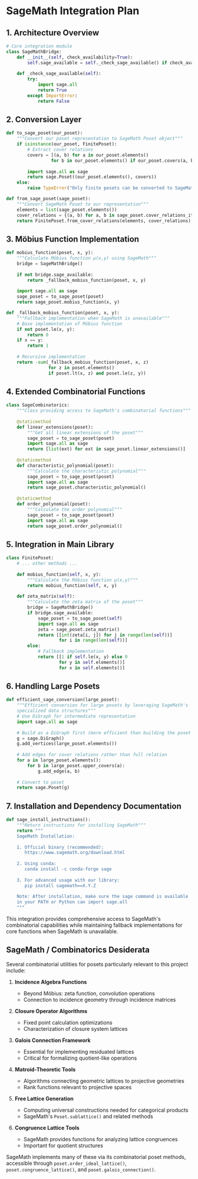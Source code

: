 # SageMath Integration Plan

## 1. Architecture Overview

```python
# Core integration module
class SageMathBridge:
    def __init__(self, check_availability=True):
        self.sage_available = self._check_sage_available() if check_availability else False
    
    def _check_sage_available(self):
        try:
            import sage.all
            return True
        except ImportError:
            return False
```

## 2. Conversion Layer

```python
def to_sage_poset(our_poset):
    """Convert our poset representation to SageMath Poset object"""
    if isinstance(our_poset, FinitePoset):
        # Extract cover relations
        covers = [(a, b) for a in our_poset.elements() 
                 for b in our_poset.elements() if our_poset.covers(a, b)]
        
        import sage.all as sage
        return sage.Poset((our_poset.elements(), covers))
    else:
        raise TypeError("Only finite posets can be converted to SageMath")

def from_sage_poset(sage_poset):
    """Convert SageMath Poset to our representation"""
    elements = list(sage_poset.elements())
    cover_relations = {(a, b) for a, b in sage_poset.cover_relations_iterator()}
    return FinitePoset.from_cover_relations(elements, cover_relations)
```

## 3. Möbius Function Implementation

```python
def mobius_function(poset, x, y):
    """Calculate Möbius function μ(x,y) using SageMath"""
    bridge = SageMathBridge()
    
    if not bridge.sage_available:
        return _fallback_mobius_function(poset, x, y)
    
    import sage.all as sage
    sage_poset = to_sage_poset(poset)
    return sage_poset.mobius_function(x, y)

def _fallback_mobius_function(poset, x, y):
    """Fallback implementation when SageMath is unavailable"""
    # Base implementation of Möbius function
    if not poset.le(x, y):
        return 0
    if x == y:
        return 1
        
    # Recursive implementation
    return -sum(_fallback_mobius_function(poset, x, z) 
                for z in poset.elements() 
                if poset.lt(x, z) and poset.le(z, y))
```

## 4. Extended Combinatorial Functions

```python
class SageCombinatorics:
    """Class providing access to SageMath's combinatorial functions"""
    
    @staticmethod
    def linear_extensions(poset):
        """Get all linear extensions of the poset"""
        sage_poset = to_sage_poset(poset)
        import sage.all as sage
        return [list(ext) for ext in sage_poset.linear_extensions()]
    
    @staticmethod
    def characteristic_polynomial(poset):
        """Calculate the characteristic polynomial"""
        sage_poset = to_sage_poset(poset)
        import sage.all as sage
        return sage_poset.characteristic_polynomial()
    
    @staticmethod
    def order_polynomial(poset):
        """Calculate the order polynomial"""
        sage_poset = to_sage_poset(poset)
        import sage.all as sage
        return sage_poset.order_polynomial()
```

## 5. Integration in Main Library

```python
class FinitePoset:
    # ... other methods ...
    
    def mobius_function(self, x, y):
        """Calculate the Möbius function μ(x,y)"""
        return mobius_function(self, x, y)
    
    def zeta_matrix(self):
        """Calculate the zeta matrix of the poset"""
        bridge = SageMathBridge()
        if bridge.sage_available:
            sage_poset = to_sage_poset(self)
            import sage.all as sage
            zeta = sage_poset.zeta_matrix()
            return [[int(zeta[i, j]) for j in range(len(self))] 
                    for i in range(len(self))]
        else:
            # Fallback implementation
            return [[1 if self.le(x, y) else 0 
                    for y in self.elements()] 
                    for x in self.elements()]
```

## 6. Handling Large Posets

```python
def efficient_sage_conversion(large_poset):
    """Efficient conversion for large posets by leveraging SageMath's 
    specialized data structures"""
    # Use DiGraph for intermediate representation
    import sage.all as sage
    
    # Build as a DiGraph first (more efficient than building the poset directly)
    g = sage.DiGraph()
    g.add_vertices(large_poset.elements())
    
    # Add edges for cover relations rather than full relation
    for a in large_poset.elements():
        for b in large_poset.upper_covers(a):
            g.add_edge(a, b)
            
    # Convert to poset
    return sage.Poset(g)
```

## 7. Installation and Dependency Documentation

```python
def sage_install_instructions():
    """Return instructions for installing SageMath"""
    return """
    SageMath Installation:
    
    1. Official binary (recommended):
       https://www.sagemath.org/download.html
       
    2. Using conda:
       conda install -c conda-forge sage
       
    3. For advanced usage with our library:
       pip install sagemath==X.Y.Z
       
    Note: After installation, make sure the sage command is available 
    in your PATH or Python can import sage.all
    """
```

This integration provides comprehensive access to SageMath's combinatorial capabilities while maintaining fallback implementations for core functions when SageMath is unavailable.​​​​​​​​​​​​​​​​

## SageMath / Combinatorics Desiderata

Several combinatorial utilities for posets particularly relevant to this project include:

1. **Incidence Algebra Functions**
   - Beyond Möbius: zeta function, convolution operations
   - Connection to incidence geometry through incidence matrices

2. **Closure Operator Algorithms**
   - Fixed point calculation optimizations
   - Characterization of closure system lattices

3. **Galois Connection Framework**
   - Essential for implementing residuated lattices
   - Critical for formalizing quotient-like operations

4. **Matroid-Theoretic Tools**
   - Algorithms connecting geometric lattices to projective geometries
   - Rank functions relevant to projective spaces

5. **Free Lattice Generation**
   - Computing universal constructions needed for categorical products
   - SageMath's `Poset.sublattice()` and related methods

6. **Congruence Lattice Tools**
   - SageMath provides functions for analyzing lattice congruences
   - Important for quotient structures

SageMath implements many of these via its combinatorial poset methods, accessible through `poset.order_ideal_lattice()`, `poset.congruence_lattice()`, and `poset.galois_connection()`.​​​​​​​​​​​​​​​​
